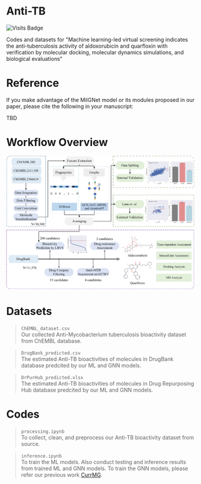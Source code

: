 # Anti-TB
![Visits Badge](https://img.shields.io/badge/dynamic/json?label=visits&query=$.message&color=blue&url=https://hits.dwyl.com/gu-yaowen/Anti-TB.json)

Codes and datasets for "Machine learning-led virtual screening indicates the anti-tuberculosis activity of aldoxorubicin and quarfloxin with verification by molecular docking, molecular dynamics simulations, and biological evaluations"

# Reference
If you make advantage of the MilGNet model or its modules proposed in our paper, please cite the following in your manuscript:

TBD

# Workflow Overview
![Anti-TB](https://github.com/gu-yaowen/Anti-TB/blob/master/workflow.png)

# Datasets
> ``ChEMBL_dataset.csv`` \
Our collected Anti-Mycobacterium tuberculosis bioactivity dataset from ChEMBL database.

> ``DrugBank_predicted.csv`` \
The estimated Anti-TB bioactivities of molecules in DrugBank database predcited by our ML and GNN models.

> ``DrPurHub_predicted.xlsx`` \
The estimated Anti-TB bioactivities of molecules in Drug Repurposing Hub database predcited by our ML and GNN models.

# Codes
> ``processing.ipynb`` \
To collect, clean, and preprocess our Anti-TB bioactivity dataset from source.

> ``inference.ipynb`` \
To train the ML models. Also conduct testing and inference results from trained ML and GNN models.
To train the GNN models, please refer our previous work [CurrMG](https://github.com/gu-yaowen/CurrMG).
